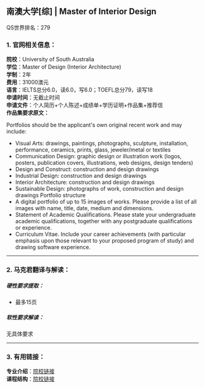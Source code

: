 ## 南澳大学[综] | Master of Interior Design

QS世界排名：279

### 1. 官网相关信息：

**院校**：University of South Australia     
**学位**：Master of Design (Interior Architecture)   
**学制**：2年  
**费用**：31000澳元  
**语言**：IELTS总分6.0，读6.0，写6.0；TOEFL总分79，读写18  
**申请时间**：无截止时间  
**申请文件**：个人简历+个人陈述+成绩单+学历证明+作品集+推荐信  
**作品集要求原文：**   

>
Portfolios should be the applicant's own original recent work and may include:  
>
- Visual Arts: drawings, paintings, photographs, sculpture, installation, performance, ceramics, prints, glass, jeweler/metal or textiles
- Communication Design: graphic design or illustration work (logos, posters, publication covers, illustrations, web designs, design tenders)
- Design and Construct: construction and design drawings
- Industrial Design: construction and design drawings
- Interior Architecture: construction and design drawings
- Sustainable Design: photographs of work, construction and design drawings
Portfolio structure
- A digital portfolio of up to 15 images of works. Please provide a list of all images with name, title, date, medium and dimensions.
- Statement of Academic Qualifications. Please state your undergraduate academic qualifications, together with any postgraduate qualifications or experience.
- Curriculum Vitae. Include your career achievements (with particular emphasis upon those relevant to your proposed program of study) and drawing software experience.








---


### 2. 马克君翻译与解读：

##### 硬性要求提取：
- 最多15页


##### 软性要求解读：
无具体要求


---


### 3. 有用链接：

**专业介绍**：[院校链接](http://study.unisa.edu.au/degrees/master-of-design-interior-architecture)  
**课程结构**：[院校链接](http://study.unisa.edu.au/degrees/master-of-design-interior-architecture) 